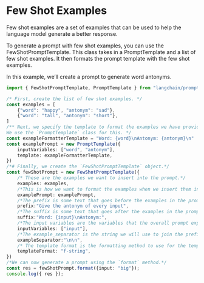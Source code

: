 # Few Shot Examples

Few shot examples are a set of examples that can be used to help the language model generate a better response.

To generate a prompt with few shot examples, you can use the FewShotPromptTemplate. This class takes in a PromptTemplate and a list of few shot examples. It then formats the prompt template with the few shot examples.

In this example, we’ll create a prompt to generate word antonyms.

```typescript
import { FewShotPromptTemplate, PromptTemplate } from "langchain/prompt";

/* First, create the list of few shot examples. */
const examples = [
    {"word": "happy", "antonym": "sad"},
    {"word": "tall", "antonym": "short"},
]
/** Next, we specify the template to format the examples we have provided.
We use the `PromptTemplate` class for this. */ 
const exampleFormatterTemplate = "Word: {word}\nAntonym: {antonym}\n"
const examplePrompt = new PromptTemplate({
    inputVariables: ["word", "antonym"],
    template: exampleFormatterTemplate,
})
/*# Finally, we create the `FewShotPromptTemplate` object.*/
const fewShotPrompt = new FewShotPromptTemplate({
    /* These are the examples we want to insert into the prompt.*/
    examples: examples,
    /*This is how we want to format the examples when we insert them into the prompt.*/
    examplePrompt: examplePrompt,
    /*The prefix is some text that goes before the examples in the prompt. Usually, this consists of intructions.*/
    prefix:"Give the antonym of every input",
    /*The suffix is some text that goes after the examples in the prompt. Usually, this is where the user input will go*/
    suffix:"Word: {input}\nAntonym:",
    /*The input variables are the variables that the overall prompt expects.*/
    inputVariables: ["input"],
    /*The example_separator is the string we will use to join the prefix, examples, and suffix together with.*/
    exampleSeparator:"\n\n",
    /* The template format is the formatting method to use for the template. Should usually be f-string. */
    templateFormat: "f-string",
})
/*We can now generate a prompt using the `format` method.*/
const res = fewShotPrompt.format({input: "big"});
console.log({ res });

```
